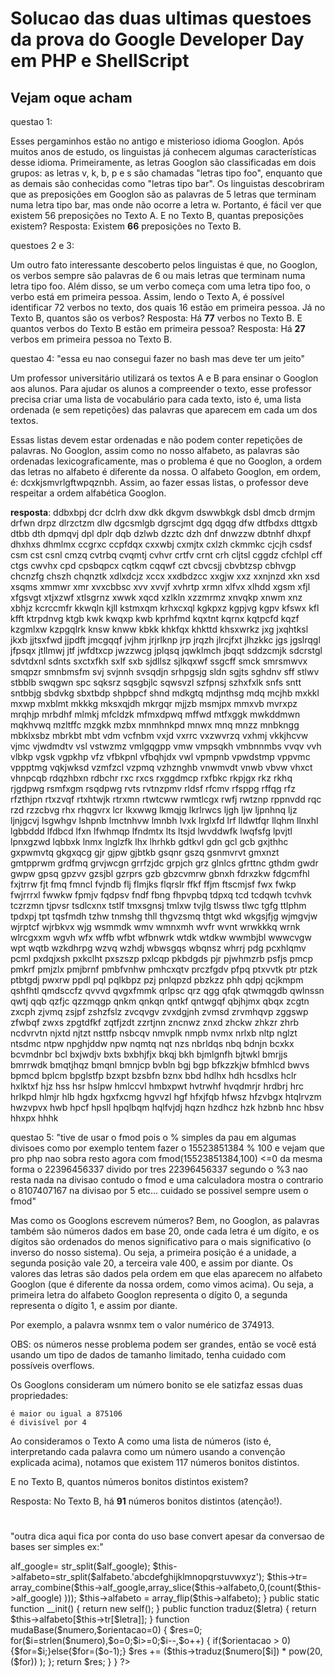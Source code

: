 # Solucao das duas ultimas questoes da prova do Google Developer Day em PHP e ShellScript
## Vejam oque acham
questao 1:

Esses pergaminhos estão no antigo e misterioso idioma Googlon. Após muitos anos de estudo, os linguistas já conhecem algumas características desse idioma.
Primeiramente, as letras Googlon são classificadas em dois grupos: as letras v, k, b, p e s são chamadas "letras tipo foo", enquanto que as demais são conhecidas como "letras tipo bar".
Os linguistas descobriram que as preposições em Googlon são as palavras de 5 letras que terminam numa letra tipo bar, mas onde não ocorre a letra w. Portanto, é fácil ver que existem 56 preposições no Texto A. E no Texto B, quantas preposições existem?
Resposta: Existem __66__ preposições no Texto B.

questoes 2 e 3:

Um outro fato interessante descoberto pelos linguistas é que, no Googlon, os verbos sempre são palavras de 6 ou mais 
letras que terminam numa letra tipo foo. Além disso, se um verbo começa com uma letra tipo foo, o verbo está em primeira pessoa.
Assim, lendo o Texto A, é possível identificar 72 verbos no texto, dos quais 16 estão em primeira pessoa.
Já no Texto B, quantos são os verbos?
Resposta: Há __77__ verbos no Texto B.
E quantos verbos do Texto B estão em primeira pessoa?
Resposta: Há __27__ verbos em primeira pessoa no Texto B.

questao 4: "essa eu nao consegui fazer no bash mas deve ter um jeito"

Um professor universitário utilizará os textos A e B para ensinar o Googlon aos alunos. 
Para ajudar os alunos a compreender o texto, esse professor precisa criar uma lista de vocabulário para 
cada texto, isto é, uma lista ordenada (e sem repetições) das palavras que aparecem em cada um dos textos.

Essas listas devem estar ordenadas e não podem conter repetições de palavras. No Googlon, assim como no nosso alfabeto, 
as palavras são ordenadas lexicograficamente, mas o problema é que no Googlon, a ordem das letras no alfabeto é diferente da
 nossa. O alfabeto Googlon, em ordem, é: dcxkjsmvrlgftwpqznbh. Assim, ao fazer essas listas, o professor deve respeitar a 
 ordem alfabética Googlon.
 
__resposta__:
ddbxbpj dcr dclrh dxw dkk dkgvm dswwbkgk dsbl dmcb drmjm drfwn drpz dlrzctzm dlw dgcsmlgb dgrscjmt dgq dgqg dfw dtfbdxs dttgxb dtbb dth dpmqvj dpl dplr dqb dzlwb dzztc dzh dnf dnwzzw dbtnhf dhxpf dhxhxs dhmlmx ccgrxc ccpfdqx cxxwbj cxmjtx cxlzh ckmmkc cjcjh csdsf csm cst csnl cmzq cvtrbq cvqmtj cvhvr crtfv crnt crh cljtsl cggdz cfchlpl cff ctgs cwvhx cpd cpsbqpcx cqtkm cqqwf czt cbvcsjj cbvbtzsp cbhvgp chcnzfg chszh chqnztk xdlxdcjz xccx xxdbdzcc xxgjw xxz xxnjnzd xkn xsd xsqms xmmwr xmr xvxcbbsc xvv xvvjf xvhrtp xrmn xlfvx xlhdd xgsm xfjl xfgsvgt xtjxzwf xtlsgrnz xwwk xqcd xzlkln xzzmrmz xnvqkp xnwm xnz xbhjz kcrccmfr kkwqln kjll kstmxqm krhxcxql kgkpxz kgpjvg kgpv kfswx kfl kfft ktrpdnvg ktgb kwk kwqxp kwb kprhfmd kqxtnt kqrnx kqtpcfd kqzf kzgmlxw kzpgqlrk knsw knww kbkk khkfqx khkttd khsxwrkz jxg jxqhtksl jkxb jjtsxfwd jjpdft jmcgqqf jvjhm jrjrlknp jrp jrqzh jlrcjfxt jlhzkkc jgs jgslrqgl jfpsqx jtllmwj jtf jwfdtxcp jwzzwcg jplqsq jqwklmch jbqqt sddzcmjk sdcrstgl sdvtdxnl sdnts sxctxfkh sxlf sxb sjdllsz sjlkqxwf ssgcff smck smrsmwvx smqpzr smnbmsfm svj svjnnh svsqdjn srhpgsjg sldn sgjts sghdnv sff stlwv stbblb swqgwn spc sqksrz sqsgbjlc sqwsvzl szfpnsj szhxfxlk snfs sntt sntbbjg sbdvkg sbxtbdp shpbpcf shnd mdkgtq mdjnthsg mdq mcjhb mxkkl mxwp mxblmt mkkkg mksxqjdh mkrgqr mjjzb msmjpx mmxvb mvrxpz mrqhjp mrbdhf mlmkj mfcldzk mfmxdpwq mffwd mtfxggk mwkddmwn mqkhvwq mzltffc mzgkk mzbx mnmhnkpd mnwx mnq mnzz mnbkngg mbklxsbz mbrkbt mbt vdm vcfnbm vxjd vxrrc vxzwvrzq vxhmj vkkjhcvw vjmc vjwdmdtv vsl vstwzmz vmlgqgpp vmw vmpsqkh vmbnnmbs vvqv vvh vlbkp vgsk vgpkhp vfz vfbkpnl vfbqhjdx vwl vpmpnb vpwdstmp vppvmc vppptmg vqkjwksd vzmfzcl vzpmq vzhznghb vnwmvdt vnwb vbvw vhxct vhnpcqb rdqzhbxn rdbchr rxc rxcs rxggdmcp rxfbkc rkpjgx rkz rkhq rjgdpwg rsmfxgm rsqdpwg rvts rvtnzpmv rldsf rfcmv rfsppg rffqg rfz rfzthjpn rtxzvqf rtxhtwjk rtrxmn rtwtcww rwmtlcgx rwfj rwtznp rppnvdd rqc rzd rzzcbvg rhx rhqgvrx lcr lkxwwg lkmqjg lkrlrwcs ljgh ljw ljpnhnq ljz ljnjgcvj lsgwhgv lshpnb lmctnhvw lmnbh lvxk lrglxfd lrf lldwtfqr llqhm llnxhl lgbbddd lfdbcd lfxn lfwhmqp lfndmtx lts ltsjd lwvddwfk lwqfsfg lpvjtl lpnxgzwd lqbbxk lnmx lnglzfk lhx lhrhkb gdtkvl gdn gcl gcb gxjthhc gxpwmvtq gkgxqcg gjr gjpw gjbtkb gsqnr gszq gsnmvrvt gmxnzt gmtpprwm grdfmq grvjwcgn grrfzjdc grpjch grz glnlcs gfrttnc gthdm gwdr gwpw gpsq gpzvv gzsjbl gzrprs gzb gbzcvmrw gbnxh fdrxzkw fdgcmfhl fxjtrrw fjt fmq fmncl fvjndb flj flmjks flqrslr ffkf ffjm ftscmjsf fwx fwkp fwjrrrxl fwwkw fpmjv fqdpsv fndf fbng fhpvpbq tdpxq tcd tcdqwh tcvhvk tczrzmn tjpvsr tsdlcxnx tstlf tmxsgnsj tmlxw tvjlg tlswss tlwc tgfg ttlphm tpdxpj tpt tqsfmdh tzhw tnmshg thll thgvzsmq thtgt wkd wkgsjfjg wjmgvjw wjrptcf wjrbkvx wjg wsmmdk wmv wmnxmh wvfr wvnt wrwkkkq wrnk wlrcgxxm wgvh wfx wffb wfbt wfbnwrk wtdk wtdkw wwmbjbl wwwcvgw wpt wqtb wzkdhrpg wzvq wzhdj wbwsgqs wbqnsz whrrj pdg pcxhlqmv pcml pxdqjxsh pxkclht pxszszp pxlcqp pkbdgds pjr pjwhmzrb psfjs pmcp pmkrf pmjzlx pmjbrnf pmbfvnhw pmhcxqtv prczfgdv pfpq ptxvvtk ptr ptzk ptbtgdj pwxrw ppdl pql pqlkbpz pzj pnlqpzd pbzkzz phh qdpj qcjkmpm qshfhtl qmdsccfz qvvvd qvgxfmmk qrlpsc qrz qgg qfqk qtwmqgdb qwlnssn qwtj qqb qzfjc qzzmqgp qnkm qnkqn qntkf qntwgqf qbjhjmx qbqx zcgtn zxcph zjvmq zsjpf zshzfslz zvcqvgv zvxdgjnh zvmsd zrvmhqvp zggswp zfwbqf zwxs zpgtdfkf zqtfjzdt zzrtjnn zncnwz znxd zhckw zhkzr zhrb ncdvrvtn njxtd njtzt nsttfp nsbcqv nmvplk nmpb nvmx nrlxb nltp nglzt ntsdmc ntpw npghjddw npw nqmtq nqt nzs nbrldqs nbq bdnjn bcxkx bcvmdnbr bcl bxjwdjv bxts bxbhjfjx bkqj bkh bjmlgnfh bjtwkl bmrjjs bmrrwdk bmqtjhqz bmqnl bmnjcp bvbln bgj bgp bfkzzkjw bfmhlcd bwvs bpmcd bplcm bpglstfp bzxpt bzsbfn bznx bbd hdlhx hdh hcsdlxs hclr hxlktxf hjz hss hsr hslpw hmlccvl hmbxpwt hvtrwhf hvqdmrjr hrdbrj hrc hrlkpd hlmjr hlb hgdx hgxfxcmg hgvvzl hgf hfxjfqb hfwsz hfzvbgx htqlrvzm hwzvpvx hwb hpcf hpsll hpqlbqm hqlfvjdj hqzn hzdhcz hzk hzbnb hnc hbsv hhxpx hhhk

questao 5: "tive de usar o fmod pois o % simples da pau em algumas divisoes como por exemplo tentem fazer o 15523851384 % 100 e vejam que pro php nao sobra resto agora com fmod(15523851384,100) <=0 da mesma forma o 22396456337 divido por tres 22396456337 segundo o %3 nao resta nada na divisao contudo o fmod e uma calculadora mostra o contrario o 8107407167 na divisao por 5 etc... cuidado se possivel sempre usem o fmod"

Mas como os Googlons escrevem números? Bem, no Googlon, as palavras também são números dados em base 20, onde cada letra é um dígito, e os dígitos são ordenados do menos significativo para o mais significativo (o inverso do nosso sistema). Ou seja, a primeira posição é a unidade, a segunda posição vale 20, a terceira vale 400, e assim por diante. Os valores das letras são dados pela ordem em que elas aparecem no alfabeto Googlon (que é diferente da nossa ordem, como vimos acima). Ou seja, a primeira letra do alfabeto Googlon representa o dígito 0, a segunda representa o dígito 1, e assim por diante.

Por exemplo, a palavra wsnmx tem o valor numérico de 374913.

OBS: os números nesse problema podem ser grandes, então se você está usando um tipo de dados de tamanho limitado, tenha cuidado com possíveis overflows.

Os Googlons consideram um número bonito se ele satizfaz essas duas propriedades:

    é maior ou igual a 875106
    é divisível por 4

Ao consideramos o Texto A como uma lista de números (isto é, interpretando cada palavra como um número usando a convenção explicada acima), notamos que existem 117 números bonitos distintos.

E no Texto B, quantos números bonitos distintos existem?

Resposta: No Texto B, há __91__ números bonitos distintos (atenção!).
#
"outra dica aqui fica por conta do uso base convert apesar da conversao de bases ser simples ex:"

<?php class processa{
	private $alf_google,$alfabeto,$tr;
function __construct($alf_google='dcxkjsmvrlgftwpqznbh',$alfabeto='0123456789')
{
$this->alf_google= str_split($alf_google);
$this->alfabeto=str_split($alfabeto.'abcdefghijklmnopqrstuvwxyz');
$this->tr= array_combine($this->alf_google,array_slice($this->alfabeto,0,(count($this->alf_google) )));
$this->alfabeto = array_flip($this->alfabeto);
}
public static function __init()
{
	return new self();
	}
public function traduz($letra)
{
return $this->alfabeto[$this->tr[$letra]];
}
function mudaBase($numero,$orientacao=0)
{
	$res=0;
for($i=strlen($numero),$o=0;$i>=0;$i--,$o++)
{
	if($orientacao > 0) {$for=$i;}else{$for=($o-1);} 
    $res += ($this->traduz($numero[$i]) * pow(20,($for)) );
};
return $res;
}
}
?>


 
